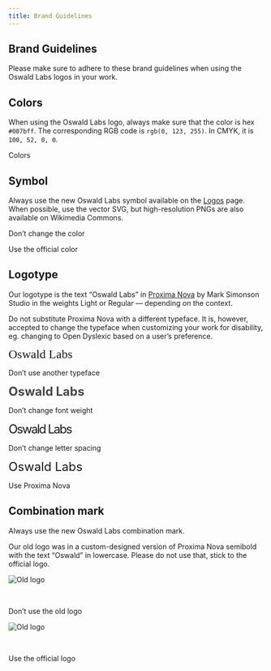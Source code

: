 ```yaml
---
title: Brand Guidelines
---
```


<section class="hero pb-5">
    <div class="container">
        <div class="row">
            <div class="col-md-6">
				<h1>Brand Guidelines</h1>
				<p class="intro-para">Please make sure to adhere to these brand guidelines when using the Oswald Labs logos in your work.</p>
			</div>
        </div>
    </div>
</section>
<section class="pb-0">
    <div class="container">
        <div class="row">
            <div class="col-md-6">
                <h1 class="subheading">Colors</h1>
                <p>When using the Oswald Labs logo, always make sure that the color is hex <code>#007bff</code>. The corresponding RGB code is <code>rgb(0, 123, 255)</code>. In CMYK, it is <code>100, 52, 0, 0</code>.</p>
            </div>
            <div class="col-md-6 pl-md-5">
                Colors
            </div>
        </div>
        <div class="row mt-5">
            <div class="col-md-6">
                <h1 class="subheading">Symbol</h1>
                <p>Always use the new Oswald Labs symbol available on the <a href="/press/logos/">Logos</a> page. When possible, use the vector SVG, but high-resolution PNGs are also available on Wikimedia Commons.</p>
            </div>
            <div class="col-md-6 pl-md-5">
                <div class="row">
                    <div class="col">
                        <p><span class="text-danger"><i class="fas fa-times mr-2"></i>Don’t</span> change the color</p>
                    </div>
                    <div class="col">
                        <p><span class="text-success"><i class="fas fa-check mr-2"></i></span>Use the official color</p>
                    </div>
                </div>
            </div>
        </div>
        <div class="row mt-5">
            <div class="col-md-6">
                <h1 class="subheading">Logotype</h1>
                <p>Our logotype is the text “Oswald Labs” in <a href="https://www.marksimonson.com/fonts/view/proxima-nova">Proxima Nova</a> by Mark Simonson Studio in the weights Light or Regular — depending on the context.</p>
                <p>Do not substitute Proxima Nova with a different typeface. It is, however, accepted to change the typeface when customizing your work for disability, eg. changing to Open Dyslexic based on a user’s preference.</p>
            </div>
            <div class="col-md-6 pl-md-5">
                <div class="row">
                    <div class="col">
                        <div style="font-family: serif; font-size: 1.5rem; margin-bottom: 0.5rem">Oswald Labs</div>
                        <p><span class="text-danger"><i class="fas fa-times mr-2"></i>Don’t</span> use another typeface</p>
                    </div>
                    <div class="col">
                        <div style="font-size: 1.5rem; margin-bottom: 0.5rem; font-weight: bold; opacity: 0.8">Oswald Labs</div>
                        <p><span class="text-danger"><i class="fas fa-times mr-2"></i>Don’t</span> change font weight</p>
                    </div>
                </div>
                <div class="row mt-4">
                    <div class="col">
                        <div style="font-size: 1.5rem; margin-bottom: 0.5rem; letter-spacing: -2px">Oswald Labs</div>
                        <p><span class="text-danger"><i class="fas fa-times mr-2"></i>Don’t</span> change letter spacing</p>
                    </div>
                    <div class="col">
                        <div style="font-size: 1.5rem; margin-bottom: 0.5rem">Oswald Labs</div>
                        <p><span class="text-success"><i class="fas fa-check mr-2"></i></span>Use Proxima Nova</p>
                    </div>
                </div>
            </div>
        </div>
        <div class="row mt-5">
            <div class="col-md-6">
                <h1 class="subheading">Combination mark</h1>
                <p>Always use the new Oswald Labs combination mark.</p>
                <p>Our old logo was in a custom-designed version of Proxima Nova semibold with the text “Oswald” in lowercase. Please do not use that, stick to the official logo.</p>
            </div>
            <div class="col-md-6 pl-md-5">
                <div class="row">
                    <div class="col">
                        <div style="height: 3rem">
                            <img class="w-50 mb-2" alt="Old logo" src="https://static.oswaldlabs.com/b2b7e-Logo.png">
                        </div>
                        <p><span class="text-danger"><i class="fas fa-times mr-2"></i>Don’t</span> use the old logo</p>
                    </div>
                    <div class="col">
                        <div style="height: 3rem">
                            <img class="w-75 mb-2" alt="Old logo" src="https://upload.wikimedia.org/wikipedia/commons/9/9c/Oswald_Labs_Logo.svg">
                        </div>
                        <p><span class="text-success"><i class="fas fa-check mr-2"></i></span>Use the official logo</p>
                    </div>
                </div>
            </div>
        </div>
    </div>
</section>